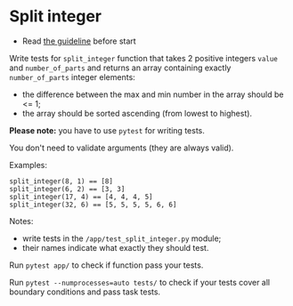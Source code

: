 # Split integer
- Read [the guideline](https://github.com/mate-academy/py-task-guideline/blob/main/README.md) before start

Write tests for `split_integer` function that takes 2 positive integers `value`
and `number_of_parts` and returns an array containing exactly `number_of_parts` 
integer elements:

- the difference between the max and min number in the array should be <= 1;
- the array should be sorted ascending (from lowest to highest).

**Please note:** you have to use `pytest` for writing tests.

You don't need to validate arguments (they are always valid).

Examples:
```
split_integer(8, 1) == [8]
split_integer(6, 2) == [3, 3]
split_integer(17, 4) == [4, 4, 4, 5]
split_integer(32, 6) == [5, 5, 5, 5, 6, 6]
```

Notes:
- write tests in the `/app/test_split_integer.py` module;
- their names indicate what exactly they should test.

Run `pytest app/` to check if function pass your tests.

Run `pytest --numprocesses=auto tests/` to check if your tests cover all boundary conditions
and pass task tests.